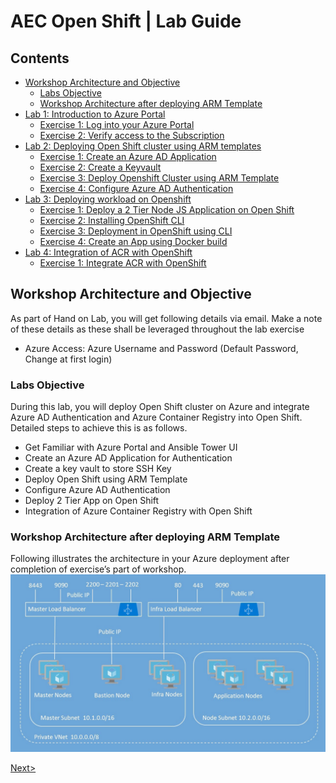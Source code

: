 # AEC Open Shift | Lab Guide
## Contents
<!-- TOC -->

* [Workshop Architecture and Objective](#workshop-architecture-and-objective)
   * [Labs Objective](#labs-objective)	
   * [Workshop Architecture after deploying ARM Template](#workshop-architecture-after-deploying-arm-template)	
* [Lab 1: Introduction to Azure Portal](/Lab%201:%20Introduction-to-Azure-Portal.md)	
   * [Exercise 1: Log into your Azure Portal](/Lab%201:%20Introduction-to-Azure-Portal.md#exercise-1-log-into-your-azure-portal)
   * [Exercise 2: Verify access to the Subscription](/Lab%201:%20Introduction-to-Azure-Portal.md#exercise-2-verify-access-to-the-subscription)	
* [Lab 2: Deploying Open Shift cluster using ARM templates](/Lab%202:%20Deploying-OpenShift-cluster-using-ARM-templates.md)
   * [Exercise 1: Create an Azure AD Application](/Lab%202:%20Deploying-OpenShift-cluster-using-ARM-templates.md#exercise-1-create-an-azure-ad-application)
   * [Exercise 2: Create a Keyvault](/Lab%202:%20Deploying-OpenShift-cluster-using-ARM-templates.md#exercise-2-create-a-keyvault)
   * [Exercise 3: Deploy Openshift Cluster using ARM Template](/Lab%202:%20Deploying-OpenShift-cluster-using-ARM-templates.md#exercise-3-deploy-openshift-cluster-using-arm-template)
   * [Exercise 4: Configure Azure AD Authentication](/Lab%202:%20Deploying-OpenShift-cluster-using-ARM-templates.md#exercise-4-configure-azure-ad-authentication)
* [Lab 3: Deploying workload on Openshift](/Lab%203:%20Deploying-workload-on-Openshift.md)
   * [Exercise 1: Deploy a 2 Tier Node JS Application on Open Shift](/Lab%203:%20Deploying-workload-on-Openshift.md#exercise-1-deploy-a-2-tier-node-js-application-on-open-shift)
   * [Exercise 2: Installing OpenShift CLI](/Lab%203:%20Deploying-workload-on-Openshift.md#exercise-2-installing-openshift-cli)
   * [Exercise 3: Deployment in OpenShift using CLI](/Lab%203:%20Deploying-workload-on-Openshift.md#exercise-3-deployment-in-openshift-using-cli)
   * [Exercise 4: Create an App using Docker build](/Lab%203:%20Deploying-workload-on-Openshift.md#exercise-4-create-an-app-using-docker-build)
* [Lab 4: Integration of ACR with OpenShift](/Lab%204:%20Integration-of-ACR-%20with-OpenShift.md)
   * [Exercise 1: Integrate ACR with OpenShift](/Lab%204:%20Integration-of-ACR-%20with-OpenShift.md#exercise-1-integrate-acr-with-openshift)
<!-- /TOC -->

## Workshop Architecture and Objective
 As part of Hand on Lab, you will get following details via email. Make a note of these details as these shall be leveraged throughout the lab exercise
- Azure Access: Azure Username and Password (Default Password, Change at first login)

### Labs Objective
During this lab, you will deploy Open Shift cluster on Azure and integrate Azure AD Authentication and Azure Container Registry into Open Shift. Detailed steps to achieve this is as follows.
- Get Familiar with Azure Portal and Ansible Tower UI
-	Create an Azure AD Application for Authentication
-	Create a key vault to store SSH Key
-	Deploy Open Shift using ARM Template
-	Configure Azure AD Authentication
-	Deploy 2 Tier App on Open Shift
-	Integration of Azure Container Registry with Open Shift

### Workshop Architecture after deploying ARM Template
Following illustrates the architecture in your Azure deployment after completion of exercise’s part of workshop.
<img src="images/1workshop_arch.jpg"/>

[Next>](/Lab%201:%20Introduction-to-Azure-Portal.md)
